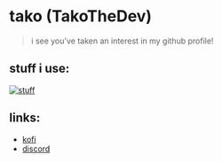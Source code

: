 # tako (TakoTheDev)

> i see you've taken an interest in my github profile!

## stuff i use:
[![stuff](https://skillicons.dev/icons?i=androidstudio,arch,bash,discord,discordjs,docker,figma,git,github,gradle,idea,java,js,kotlin,kubernetes,linux,md,materialui,mongodb,mysql,neovim,nix,nodejs,npm,obsidian,postgres,py,regex,rust,sqlite,tensorflow,ts,vscodium,kofi)](https://skillicons.dev)

## links:
- [kofi](https://ko-fi.com/Shytako)
- [discord](https://discord.com/users/375955012628643841)
